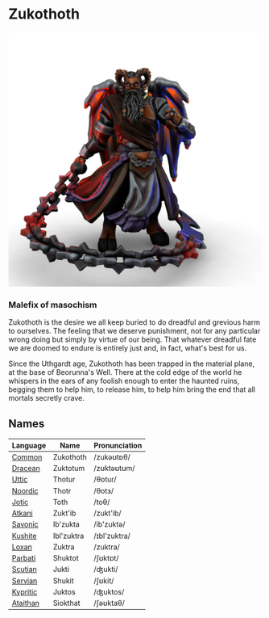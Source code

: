 # Zukothoth

![](zukothoth.png)

### Malefix of masochism

Zukothoth is the desire we all keep buried to do dreadful and grevious harm to ourselves. The feeling that we deserve punishment, not for any particular wrong doing but simply by virtue of our being. That whatever dreadful fate we are doomed to endure is entirely just and, in fact, what's best for us.

Since the Uthgardt age, Zukothoth has been trapped in the material plane, at the base of Beorunna's Well. There at the cold edge of the world he whispers in the ears of any foolish enough to enter the haunted ruins, begging them to help him, to release him, to help him bring the end that all mortals secretly crave.

## Names

| Language | Name | Pronunciation |
| ---      | ---  | ---           |
| [Common](/languages/common) | Zukothoth | /zukəʊtɒθ/ | 
| [Dracean](/languages/dracean) | Zuktotum | /zʊktəʊtʊm/ | 
| [Uttic](/languages/uttic) | Thotur | /θotur/ | 
| [Noordic](/languages/noordic) | Thotr | /θotɜ/ | 
| [Jotic](/languages/jotic) | Toth | /toθ/ |
| [Atkani](/languages/atkani) | Zukt'ib | /zukt'ib/ | 
| [Savonic](/languages/savonic) | Ib'zukta | /ib'zuktə/ | 
| [Kushite](/languages/kushite) | Ibl'zuktra | /ɪbl'zuktra/ | 
| [Loxan](/languages/loxan) | Zuktra | /zuktra/ | 
| [Parbati](/languages/parbati) | Shuktot | /ʃʊktɒt/ | 
| [Scutian](/languages/scutian) | Jukti | /ʤukti/ | 
| [Servian](/languages/servian) | Shukit | /ʃʊkit/ | 
| [Kypritic](/languages/kypritic) | Juktos | /ʤuktos/ | 
| [Ataithan](/languages/ataithan) | Siokthat | /ʃəʊktaθ/ |
